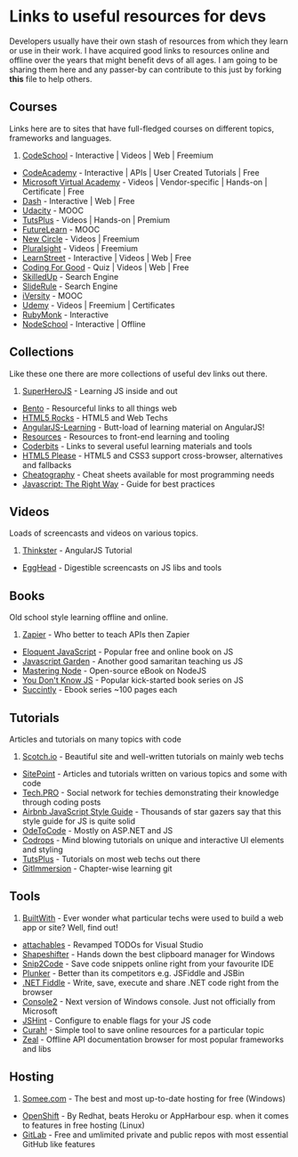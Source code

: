 # Links to useful resources for devs

Developers usually have their own stash of resources from which they learn or use in their work. I have acquired good links to resources online and offline over the years that might benefit devs of all ages. I am going to be sharing them here and any passer-by can contribute to this just by forking **this** file to help others.

## Courses

Links here are to sites that have full-fledged courses on different topics, frameworks and languages.
 
1. [CodeSchool](http://www.codeschool.com) - Interactive | Videos | Web | Freemium
* [CodeAcademy](http://www.codeacademy.com) - Interactive | APIs | User Created Tutorials | Free
* [Microsoft Virtual Academy](http://www.microsoftvirtualacademy.com) - Videos | Vendor-specific | Hands-on | Certificate | Free
* [Dash](https://dash.generalassemb.ly) - Interactive | Web | Free
* [Udacity](http://www.udacity.com) - MOOC
* [TutsPlus](http://www.tutsplus.com) - Videos | Hands-on | Premium 
* [FutureLearn](http://www.futurelearn.com) - MOOC
* [New Circle](http://www.thenewcircle.com) - Videos | Freemium
* [Pluralsight](http://www.pluralsight.com) - Videos | Freemium
* [LearnStreet](http://www.learnstreet.com) - Interactive | Videos | Web | Free
* [Coding For Good](http://cfg.good.is) - Quiz | Videos | Web | Free
* [SkilledUp](http://www.skilledup.com) - Search Engine
* [SlideRule](http://www.mysliderule.com) - Search Engine
* [iVersity](http://www.iversity.org) - MOOC
* [Udemy](https://www.udemy.com) - Videos | Freemium | Certificates
* [RubyMonk](https://rubymonk.com) - Interactive
* [NodeSchool](https://nodeschool.io) - Interactive | Offline

## Collections

Like these one there are more collections of useful dev links out there.

1. [SuperHeroJS](http://www.superherojs.com/) - Learning JS inside and out
* [Bento](http://www.bento.io) - Resourceful links to all things web 
* [HTML5 Rocks](http://www.html5rocks.com) - HTML5 and Web Techs
* [AngularJS-Learning](https://github.com/jmcunningham/AngularJS-Learning) - Butt-load of learning material on AngularJS!
* [Resources](https://github.com/tevko/Resources) - Resources to front-end learning and tooling
* [Coderbits](https://coderbits.com/posts) - Links to several useful learning materials and tools
* [HTML5 Please](http://html5please.com) - HTML5 and CSS3 support cross-browser, alternatives and fallbacks 
* [Cheatography](http://www.cheatography.com) - Cheat sheets available for most programming needs
* [Javascript: The Right Way](http://jstherightway.org) - Guide for best practices

## Videos

Loads of screencasts and videos on various topics.

1. [Thinkster](http://www.thinkster.io) - AngularJS Tutorial
*  [EggHead](https://egghead.io) - Digestible screencasts on JS libs and tools


## Books

Old school style learning offline and online.

1. [Zapier](https://zapier.com/learn/apis) - Who better to teach APIs then Zapier
* [Eloquent JavaScript](http://eloquentjavascript.net) - Popular free and online book on JS
* [Javascript Garden](http://bonsaiden.github.io/JavaScript-Garden) - Another good samaritan teaching us JS
* [Mastering Node](https://github.com/visionmedia/masteringnode) - Open-source eBook on NodeJS
* [You Don't Know JS](https://github.com/getify/You-Dont-Know-JS) - Popular kick-started book series on JS
* [Succintly](https://www.syncfusion.com/resources/techportal/ebooks) - Ebook series ~100 pages each

## Tutorials

Articles and tutorials on many topics with code

1. [Scotch.io](http://www.scotch.io) - Beautiful site and well-written tutorials on mainly web techs
* [SitePoint](http://www.sitepoint.com) - Articles and tutorials written on various topics and some with code
* [Tech.PRO](http://www.tech.pro) - Social network for techies demonstrating their knowledge through coding posts
* [Airbnb JavaScript Style Guide](https://github.com/airbnb/javascript) - Thousands of star gazers say that this style guide for JS is quite solid
* [OdeToCode](http://www.odetocode.com) - Mostly on ASP.NET and JS
* [Codrops](http://www.tympanus.net/codrops) - Mind blowing tutorials on unique and interactive UI elements and styling
* [TutsPlus](http://code.tutsplus.com/) - Tutorials on most web techs out there
* [GitImmersion](http://gitimmersion.com) - Chapter-wise learning git


## Tools

1. [BuiltWith](http://www.builtwith.com) - Ever wonder what particular techs were used to build a web app or site? Well, find out!
* [attachables](http://visualstudiogallery.msdn.microsoft.com/850937ba-ff0b-43cb-badd-4e273b508c32) - Revamped TODOs for Visual Studio
* [Shapeshifter](http://flamefusion.net/software/shapeshifter-clipboard-manager) - Hands down the best clipboard manager for Windows
* [Snip2Code](http://www.snip2code.com) - Save code snippets online right from your favourite IDE
* [Plunker](http://plnkr.co) - Better than its competitors e.g. JSFiddle and JSBin
* [.NET Fiddle](https://dotnetfiddle.net) - Write, save, execute and share .NET code right from the browser
* [Console2](http://sourceforge.net/projects/console) - Next version of Windows console. Just not officially from Microsoft
* [JSHint](http://www.jshint.com) - Configure to enable flags for your JS code
* [Curah!](http://www.curah.com) - Simple tool to save online resources for a particular topic
* [Zeal](http://zealdocs.org/) - Offline API documentation browser for most popular frameworks and libs

## Hosting

1. [Somee.com](https://somee.com) - The best and most up-to-date hosting for free (Windows)
* [OpenShift](https://www.openshift.com) - By Redhat, beats Heroku or AppHarbour esp. when it comes to features in free hosting (Linux)
* [GitLab](http://www.gitlab.com) - Free and umlimited private and public repos with most essential GitHub like features